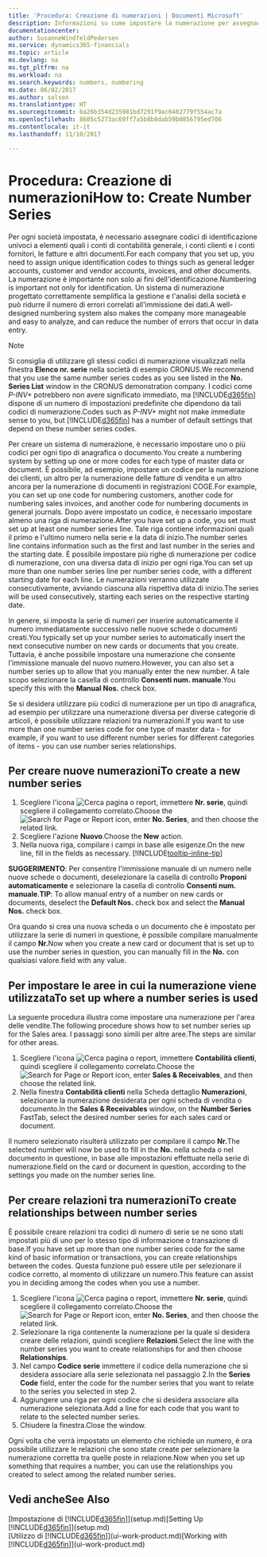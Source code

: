 ```yaml
---
title: 'Procedura: Creazione di numerazioni | Documenti Microsoft'
description: Informazioni su come impostare la numerazione per assegnare codici di identificazione univoci a conti e documenti in Dynamics 365 Business edition.
documentationcenter: 
author: SusanneWindfeldPedersen
ms.service: dynamics365-financials
ms.topic: article
ms.devlang: na
ms.tgt_pltfrm: na
ms.workload: na
ms.search.keywords: numbers, numbering
ms.date: 06/02/2017
ms.author: solsen
ms.translationtype: HT
ms.sourcegitcommit: ba26b354d235981bd7291f9ac6402779f554ac7a
ms.openlocfilehash: 8605c5273ac69ff7a5b8b8dab59b0856795ed706
ms.contentlocale: it-it
ms.lasthandoff: 11/10/2017

---
```

# <a name="how-to-create-number-series"></a><span data-ttu-id="57621-103">Procedura: Creazione di numerazioni</span><span class="sxs-lookup"><span data-stu-id="57621-103">How to: Create Number Series</span></span>
<span data-ttu-id="57621-104">Per ogni società impostata, è necessario assegnare codici di identificazione univoci a elementi quali i conti di contabilità generale, i conti clienti e i conti fornitori, le fatture e altri documenti.</span><span class="sxs-lookup"><span data-stu-id="57621-104">For each company that you set up, you need to assign unique identification codes to things such as general ledger accounts, customer and vendor accounts, invoices, and other documents.</span></span> <span data-ttu-id="57621-105">La numerazione è importante non solo ai fini dell'identificazione.</span><span class="sxs-lookup"><span data-stu-id="57621-105">Numbering is important not only for identification.</span></span> <span data-ttu-id="57621-106">Un sistema di numerazione progettato correttamente semplifica la gestione e l'analisi della società e può ridurre il numero di errori correlati all'immissione dei dati.</span><span class="sxs-lookup"><span data-stu-id="57621-106">A well-designed numbering system also makes the company more manageable and easy to analyze, and can reduce the number of errors that occur in data entry.</span></span>

> [!NOTE]  
>   <span data-ttu-id="57621-107">Si consiglia di utilizzare gli stessi codici di numerazione visualizzati nella finestra **Elenco nr. serie** nella società di esempio CRONUS.</span><span class="sxs-lookup"><span data-stu-id="57621-107">We recommend that you use the same number series codes as you see listed in the **No. Series List** window in the CRONUS demonstration company.</span></span> <span data-ttu-id="57621-108">I codici come *P-INV+* potrebbero non avere significato immediato, ma [!INCLUDE[d365fin](includes/d365fin_md.md)] dispone di un numero di impostazioni predefinite che dipendono da tali codici di numerazione.</span><span class="sxs-lookup"><span data-stu-id="57621-108">Codes such as *P-INV+* might not make immediate sense to you, but [!INCLUDE[d365fin](includes/d365fin_md.md)] has a number of default settings that depend on these number series codes.</span></span>

<span data-ttu-id="57621-109">Per creare un sistema di numerazione, è necessario impostare uno o più codici per ogni tipo di anagrafica o documento.</span><span class="sxs-lookup"><span data-stu-id="57621-109">You create a numbering system by setting up one or more codes for each type of master data or document.</span></span> <span data-ttu-id="57621-110">È possibile, ad esempio, impostare un codice per la numerazione dei clienti, un altro per la numerazione delle fatture di vendita e un altro ancora per la numerazione di documenti in registrazioni COGE.</span><span class="sxs-lookup"><span data-stu-id="57621-110">For example, you can set up one code for numbering customers, another code for numbering sales invoices, and another code for numbering documents in general journals.</span></span> <span data-ttu-id="57621-111">Dopo avere impostato un codice, è necessario impostare almeno una riga di numerazione.</span><span class="sxs-lookup"><span data-stu-id="57621-111">After you have set up a code, you set must set up at least one number series line.</span></span> <span data-ttu-id="57621-112">Tale riga contiene informazioni quali il primo e l'ultimo numero nella serie e la data di inizio.</span><span class="sxs-lookup"><span data-stu-id="57621-112">The number series line contains information such as the first and last number in the series and the starting date.</span></span> <span data-ttu-id="57621-113">È possibile impostare più righe di numerazione per codice di numerazione, con una diversa data di inizio per ogni riga.</span><span class="sxs-lookup"><span data-stu-id="57621-113">You can set up more than one number series line per number series code, with a different starting date for each line.</span></span> <span data-ttu-id="57621-114">Le numerazioni verranno utilizzate consecutivamente, avviando ciascuna alla rispettiva data di inizio.</span><span class="sxs-lookup"><span data-stu-id="57621-114">The series will be used consecutively, starting each series on the respective starting date.</span></span>

<span data-ttu-id="57621-115">In genere, si imposta la serie di numeri per inserire automaticamente il numero immediatamente successivo nelle nuove schede o documenti creati.</span><span class="sxs-lookup"><span data-stu-id="57621-115">You typically set up your number series to automatically insert the next consecutive number on new cards or documents that you create.</span></span> <span data-ttu-id="57621-116">Tuttavia, è anche possibile impostare una numerazione che consente l'immissione manuale del nuovo numero.</span><span class="sxs-lookup"><span data-stu-id="57621-116">However, you can also set a number series up to allow that you manually enter the new number.</span></span> <span data-ttu-id="57621-117">A tale scopo selezionare la casella di controllo **Consenti num. manuale**.</span><span class="sxs-lookup"><span data-stu-id="57621-117">You specify this with the **Manual Nos.** check box.</span></span>

<span data-ttu-id="57621-118">Se si desidera utilizzare più codici di numerazione per un tipo di anagrafica, ad esempio per utilizzare una numerazione diversa per diverse categorie di articoli, è possibile utilizzare relazioni tra numerazioni.</span><span class="sxs-lookup"><span data-stu-id="57621-118">If you want to use more than one number series code for one type of master data - for example, if you want to use different number series for different categories of items - you can use number series relationships.</span></span>

## <a name="to-create-a-new-number-series"></a><span data-ttu-id="57621-119">Per creare nuove numerazioni</span><span class="sxs-lookup"><span data-stu-id="57621-119">To create a new number series</span></span>
1. <span data-ttu-id="57621-120">Scegliere l'icona ![Cerca pagina o report](media/ui-search/search_small.png "icona Cerca pagina o report"), immettere **Nr. serie**, quindi scegliere il collegamento correlato.</span><span class="sxs-lookup"><span data-stu-id="57621-120">Choose the ![Search for Page or Report](media/ui-search/search_small.png "Search for Page or Report icon") icon, enter **No. Series**, and then choose the related link.</span></span>
2. <span data-ttu-id="57621-121">Scegliere l'azione **Nuovo**.</span><span class="sxs-lookup"><span data-stu-id="57621-121">Choose the **New** action.</span></span>
3. <span data-ttu-id="57621-122">Nella nuova riga, compilare i campi in base alle esigenze.</span><span class="sxs-lookup"><span data-stu-id="57621-122">On the new line, fill in the fields as necessary.</span></span> [!INCLUDE[tooltip-inline-tip](includes/tooltip-inline-tip_md.md)]

<span data-ttu-id="57621-123">**SUGGERIMENTO**: Per consentire l'immissione manuale di un numero nelle nuove schede o documenti, deselezionare la casella di controllo **Proponi automaticamente** e selezionare la casella di controllo **Consenti num. manuale**.</span><span class="sxs-lookup"><span data-stu-id="57621-123">**TIP**: To allow manual entry of a number on new cards or documents, deselect the **Default Nos.** check box and select the **Manual Nos.** check box.</span></span>

<span data-ttu-id="57621-124">Ora quando si crea una nuova scheda o un documento che è impostato per utilizzare la serie di numeri in questione, è possibile compilare manualmente il campo **Nr.**</span><span class="sxs-lookup"><span data-stu-id="57621-124">Now when you create a new card or document that is set up to use the number series in question, you can manually fill in the **No.**</span></span> <span data-ttu-id="57621-125">con qualsiasi valore.</span><span class="sxs-lookup"><span data-stu-id="57621-125">field with any value.</span></span>  

## <a name="to-set-up-where-a-number-series-is-used"></a><span data-ttu-id="57621-126">Per impostare le aree in cui la numerazione viene utilizzata</span><span class="sxs-lookup"><span data-stu-id="57621-126">To set up where a number series is used</span></span>
<span data-ttu-id="57621-127">La seguente procedura illustra come impostare una numerazione per l'area delle vendite.</span><span class="sxs-lookup"><span data-stu-id="57621-127">The following procedure shows how to set number series up for the Sales area.</span></span> <span data-ttu-id="57621-128">I passaggi sono simili per altre aree.</span><span class="sxs-lookup"><span data-stu-id="57621-128">The steps are similar for other areas.</span></span>
1. <span data-ttu-id="57621-129">Scegliere l'icona ![Cerca pagina o report](media/ui-search/search_small.png "icona Cerca pagina o report"), immettere **Contabilità clienti**, quindi scegliere il collegamento correlato.</span><span class="sxs-lookup"><span data-stu-id="57621-129">Choose the ![Search for Page or Report](media/ui-search/search_small.png "Search for Page or Report icon") icon, enter **Sales & Receivables**, and then choose the related link.</span></span>
2. <span data-ttu-id="57621-130">Nella finestra **Contabilità clienti** nella Scheda dettaglio **Numerazioni**, selezionare la numerazione desiderata per ogni scheda di vendita o documento.</span><span class="sxs-lookup"><span data-stu-id="57621-130">In the **Sales & Receivables** window, on the **Number Series** FastTab, select the desired number series for each sales card or document.</span></span>

<span data-ttu-id="57621-131">Il numero selezionato risulterà utilizzato per compilare il campo **Nr.**</span><span class="sxs-lookup"><span data-stu-id="57621-131">The selected number will now be used to fill in the **No.**</span></span> <span data-ttu-id="57621-132">nella scheda o nel documento in questione, in base alle impostazioni effettuate nella serie di numerazione.</span><span class="sxs-lookup"><span data-stu-id="57621-132">field on the card or document in question, according to the settings you made on the number series line.</span></span>

## <a name="to-create-relationships-between-number-series"></a><span data-ttu-id="57621-133">Per creare relazioni tra numerazioni</span><span class="sxs-lookup"><span data-stu-id="57621-133">To create relationships between number series</span></span>
<span data-ttu-id="57621-134">È possibile creare relazioni tra codici di numero di serie se ne sono stati impostati più di uno per lo stesso tipo di informazione o transazione di base.</span><span class="sxs-lookup"><span data-stu-id="57621-134">If you have set up more than one number series code for the same kind of basic information or transactions, you can create relationships between the codes.</span></span> <span data-ttu-id="57621-135">Questa funzione può essere utile per selezionare il codice corretto, al momento di utilizzare un numero.</span><span class="sxs-lookup"><span data-stu-id="57621-135">This feature can assist you in deciding among the codes when you use a number.</span></span>

1. <span data-ttu-id="57621-136">Scegliere l'icona ![Cerca pagina o report](media/ui-search/search_small.png "icona Cerca pagina o report"), immettere **Nr. serie**, quindi scegliere il collegamento correlato.</span><span class="sxs-lookup"><span data-stu-id="57621-136">Choose the ![Search for Page or Report](media/ui-search/search_small.png "Search for Page or Report icon") icon, enter **No. Series**, and then choose the related link.</span></span>
2. <span data-ttu-id="57621-137">Selezionare la riga contenente la numerazione per la quale si desidera creare delle relazioni, quindi scegliere **Relazioni**.</span><span class="sxs-lookup"><span data-stu-id="57621-137">Select the line with the number series you want to create relationships for and then choose **Relationships**.</span></span>
3. <span data-ttu-id="57621-138">Nel campo **Codice serie** immettere il codice della numerazione che si desidera associare alla serie selezionata nel passaggio 2.</span><span class="sxs-lookup"><span data-stu-id="57621-138">In the **Series Code** field, enter the code for the number series that you want to relate to the series you selected in step 2.</span></span>
4. <span data-ttu-id="57621-139">Aggiungere una riga per ogni codice che si desidera associare alla numerazione selezionata.</span><span class="sxs-lookup"><span data-stu-id="57621-139">Add a line for each code that you want to relate to the selected number series.</span></span>
5. <span data-ttu-id="57621-140">Chiudere la finestra.</span><span class="sxs-lookup"><span data-stu-id="57621-140">Close the window.</span></span>

<span data-ttu-id="57621-141">Ogni volta che verrà impostato un elemento che richiede un numero, è ora possibile utilizzare le relazioni che sono state create per selezionare la numerazione corretta tra quelle poste in relazione.</span><span class="sxs-lookup"><span data-stu-id="57621-141">Now when you set up something that requires a number, you can use the relationships you created to select among the related number series.</span></span>

## <a name="see-also"></a><span data-ttu-id="57621-142">Vedi anche</span><span class="sxs-lookup"><span data-stu-id="57621-142">See Also</span></span>
<span data-ttu-id="57621-143">[Impostazione di [!INCLUDE[d365fin](includes/d365fin_md.md)]](setup.md)</span><span class="sxs-lookup"><span data-stu-id="57621-143">[Setting Up [!INCLUDE[d365fin](includes/d365fin_md.md)]](setup.md)</span></span>  
<span data-ttu-id="57621-144">[Utilizzo di [!INCLUDE[d365fin](includes/d365fin_md.md)]](ui-work-product.md)</span><span class="sxs-lookup"><span data-stu-id="57621-144">[Working with [!INCLUDE[d365fin](includes/d365fin_md.md)]](ui-work-product.md)</span></span>  


